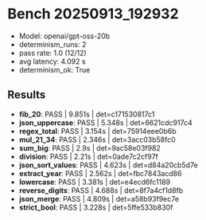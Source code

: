 # Bench 20250913_192932
- Model: openai/gpt-oss-20b
- determinism_runs: 2
- pass rate: 1.0 (12/12)
- avg latency: 4.092 s
- determinism_ok: True

## Results
- **fib_20**: PASS | 9.851s | det=c171530817c1
- **json_uppercase**: PASS | 5.348s | det=6621cdc917c4
- **regex_total**: PASS | 3.154s | det=75914eee0b6b
- **mul_21_34**: PASS | 2.346s | det=3acc03b58fc0
- **sum_big**: PASS | 2.9s | det=9ac58e03f982
- **division**: PASS | 2.21s | det=0ade7c2cf97f
- **json_sort_values**: PASS | 4.623s | det=d84a20cb5d7e
- **extract_year**: PASS | 2.562s | det=fbc7843acd86
- **lowercase**: PASS | 3.381s | det=e4ecd6fc1189
- **reverse_digits**: PASS | 4.688s | det=8f7a4cf1d8fb
- **json_merge**: PASS | 4.809s | det=a58b93f9ec7e
- **strict_bool**: PASS | 3.228s | det=5ffe533b830f